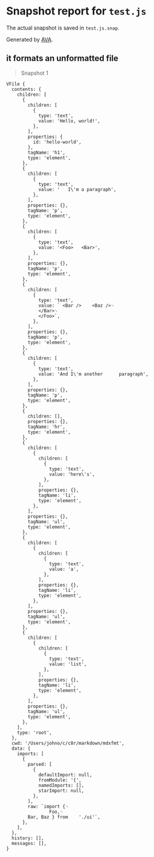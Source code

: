 # Snapshot report for `test.js`

The actual snapshot is saved in `test.js.snap`.

Generated by [AVA](https://ava.li).

## it formats an unformatted file

> Snapshot 1

    VFile {
      contents: {
        children: [
          {
            children: [
              {
                type: 'text',
                value: 'Hello, world!',
              },
            ],
            properties: {
              id: 'hello-world',
            },
            tagName: 'h1',
            type: 'element',
          },
          {
            children: [
              {
                type: 'text',
                value: '   I\'m a paragraph',
              },
            ],
            properties: {},
            tagName: 'p',
            type: 'element',
          },
          {
            children: [
              {
                type: 'text',
                value: '<Foo>   <Bar>',
              },
            ],
            properties: {},
            tagName: 'p',
            type: 'element',
          },
          {
            children: [
              {
                type: 'text',
                value: ` <Bar />    <Baz />␊
                </Bar>␊
                </Foo>`,
              },
            ],
            properties: {},
            tagName: 'p',
            type: 'element',
          },
          {
            children: [
              {
                type: 'text',
                value: 'And I\'m another      paragraph',
              },
            ],
            properties: {},
            tagName: 'p',
            type: 'element',
          },
          {
            children: [],
            properties: {},
            tagName: 'hr',
            type: 'element',
          },
          {
            children: [
              {
                children: [
                  {
                    type: 'text',
                    value: 'here\'s',
                  },
                ],
                properties: {},
                tagName: 'li',
                type: 'element',
              },
            ],
            properties: {},
            tagName: 'ul',
            type: 'element',
          },
          {
            children: [
              {
                children: [
                  {
                    type: 'text',
                    value: 'a',
                  },
                ],
                properties: {},
                tagName: 'li',
                type: 'element',
              },
            ],
            properties: {},
            tagName: 'ul',
            type: 'element',
          },
          {
            children: [
              {
                children: [
                  {
                    type: 'text',
                    value: 'list',
                  },
                ],
                properties: {},
                tagName: 'li',
                type: 'element',
              },
            ],
            properties: {},
            tagName: 'ul',
            type: 'element',
          },
        ],
        type: 'root',
      },
      cwd: '/Users/johno/c/c8r/markdown/mdxfmt',
      data: {
        imports: [
          {
            parsed: [
              {
                defaultImport: null,
                fromModule: '{',
                namedImports: [],
                starImport: null,
              },
            ],
            raw: `import {␊
                    Foo,␊
            Bar, Baz } from    './ui'`,
          },
        ],
      },
      history: [],
      messages: [],
    }

